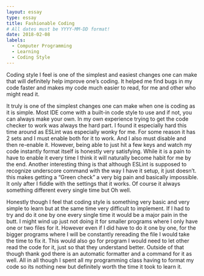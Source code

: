```yaml
---
layout: essay
type: essay
title: Fashionable Coding
# All dates must be YYYY-MM-DD format!
date: 2018-02-08
labels:
  - Computer Programming
  - Learning
  - Coding Style
---
```


Coding style I feel is one of the simplest and easiest changes one can make that will definitely help improve one’s coding. It helped me find bugs in my code faster and makes my code much easier to read, for me and other who might read it.  

It truly is one of the simplest changes one can make when one is coding as it is simple. Most IDE come with a built-in code style to use and if not, you can always make your own. In my own experience trying to get the code checker to work was always the hard part. I found it especially hard this time around as ESLint was especially wonky for me. For some reason it has 2 sets and I must enable both for it to work. And I also must disable and then re-enable it. However, being able to just hit a few keys and watch my code instantly format itself is honestly very satisfying. While it is a pain to have to enable it every time I think it will naturally become habit for me by the end. Another interesting thing is that although ESLint is supposed to recognize underscore command with the way I have it setup, it just doesn’t. this makes getting a “Green check” a very big pain and basically impossible. It only after I fiddle with the settings that it works. Of course it always something different every single time but Oh well.

Honestly though I feel that coding style is something very basic and very simple to learn but at the same time very difficult to implement. If I had to try and do it one by one every single time it would be a major pain in the butt. I might wind up just not doing it for smaller programs where I only have one or two files for it. However even if I did have to do it one by one, for the bigger programs where I will be constantly rereading the file I would take the time to fix it. This would also go for program I would need to let other read the code for it, just so that they understand better. Outside of that though thank god there is an automatic formatter and a command for it as well. All in all though I spent all my programming class having to format my code so its nothing new but definitely worth the time it took to learn it.
